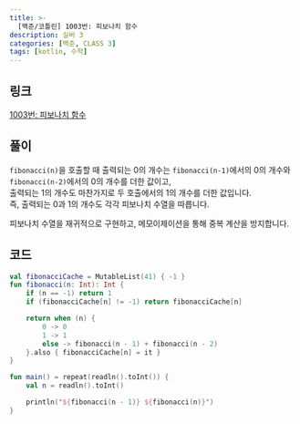 ```yaml
---
title: >-
  [백준/코틀린] 1003번: 피보나치 함수
description: 실버 3
categories: [백준, CLASS 3]
tags: [kotlin, 수학]
---
```


## 링크
[1003번: 피보나치 함수](https://www.acmicpc.net/problem/1003)

## 풀이
`fibonacci(n)`을 호출할 때 출력되는 0의 개수는 `fibonacci(n-1)`에서의 0의 개수와 `fibonacci(n-2)`에서의 0의 개수를 더한 값이고,\
출력되는 1의 개수도 마찬가지로 두 호출에서의 1의 개수를 더한 값입니다.\
즉, 출력되는 0과 1의 개수도 각각 피보나치 수열을 따릅니다.

피보나치 수열을 재귀적으로 구현하고, 메모이제이션을 통해 중복 계산을 방지합니다.

## 코드
```kotlin
val fibonacciCache = MutableList(41) { -1 }
fun fibonacci(n: Int): Int {
    if (n == -1) return 1
    if (fibonacciCache[n] != -1) return fibonacciCache[n]

    return when (n) {
        0 -> 0
        1 -> 1
        else -> fibonacci(n - 1) + fibonacci(n - 2)
    }.also { fibonacciCache[n] = it }
}

fun main() = repeat(readln().toInt()) {
    val n = readln().toInt()

    println("${fibonacci(n - 1)} ${fibonacci(n)}")
}

```
